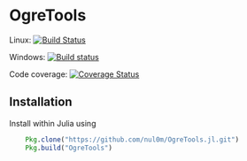 # OgreTools

Linux: [![Build Status](https://travis-ci.org/nul0m/OgreTools.jl.svg?branch=master)](https://travis-ci.org/nul0m/OgreTools.jl)

Windows: [![Build status](https://ci.appveyor.com/api/projects/status/nvnlxyjhco48cjfs/branch/master?svg=true)](https://ci.appveyor.com/project/nul0m/ogretools-jl/branch/master)


Code coverage: [![Coverage Status](https://coveralls.io/repos/github/nul0m/OgreTools.jl/badge.svg?branch=master)](https://coveralls.io/github/nul0m/OgreTools.jl?branch=master)

## Installation

Install within Julia using

```jl
    Pkg.clone("https://github.com/nul0m/OgreTools.jl.git")
    Pkg.build("OgreTools")

